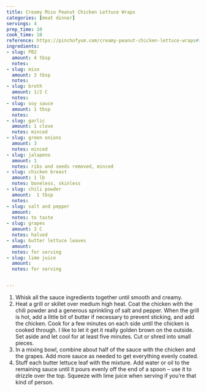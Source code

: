 ```yaml
---
title: Creamy Miso Peanut Chicken Lettuce Wraps
categories: [meat dinner]
servings: 4
prep_time: 10
cook_time: 10
reference: https://pinchofyum.com/creamy-peanut-chicken-lettuce-wraps#tasty-recipes-41484-jump-target
ingredients:
- slug: PB2
  amount: 4 tbsp
  notes:
- slug: miso
  amount: 3 tbsp
  notes:
- slug: broth
  amount: 1/2 C
  notes:
- slug: soy sauce
  amount: 1 tbsp
  notes:
- slug: garlic
  amount: 1 clove
  notes: minced
- slug: green onions
  amount: 3
  notes: minced
- slug: jalapeno
  amount: 1
  notes: ribs and seeds removed, minced
- slug: chicken breast
  amount: 1 lb
  notes: boneless, skinless
- slug: chili powder
  amount:  1 tbsp
  notes:
- slug: salt and pepper
  amount:
  notes: to taste
- slug: grapes
  amount: 3 C
  notes: halved
- slug: butter lettuce leaves
  amount:
  notes: for serving
- slug: lime juice
  amount:
  notes: for serving


---
```


1. Whisk all the sauce ingredients together until smooth and creamy.
2. Heat a grill or skillet over medium high heat. Coat the chicken with the chili powder and a generous sprinkling of salt and pepper. When the grill is hot, add a little bit of butter if necessary to prevent sticking, and add the chicken. Cook for a few minutes on each side until the chicken is cooked through. I like to let it get it really golden brown on the outside. Set aside and let cool for at least five minutes. Cut or shred into small pieces.
3. In a mixing bowl, combine about half of the sauce with the chicken and the grapes. Add more sauce as needed to get everything evenly coated.
4. Stuff each butter lettuce leaf with the mixture. Add water or oil to the remaining sauce until it pours evenly off the end of a spoon – use it to drizzle over the top. Squeeze with lime juice when serving if you’re that kind of person.
